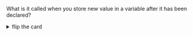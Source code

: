 What is it called when you store new value in a variable after it has been declared?

<details>
<summary>flip the card</summary>
<br>

# _Assigning_ a value to a variable

```js
'use strict';

let greeting = 'hello!';

greeting = 'good bye.';

// log the variable's final value
console.log(greeting);
```

</details>

